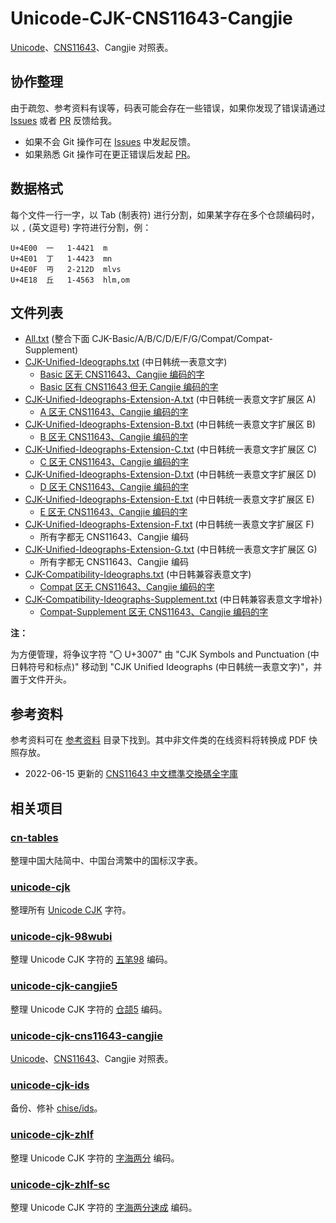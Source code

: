 # Unicode-CJK-CNS11643-Cangjie

[Unicode]、[CNS11643]、Cangjie 对照表。

## 协作整理

由于疏忽、参考资料有误等，码表可能会存在一些错误，如果你发现了错误请通过
[Issues] 或者 [PR] 反馈给我。

+ 如果不会 Git 操作可在 [Issues] 中发起反馈。
+ 如果熟悉 Git 操作可在更正错误后发起 [PR]。

[Issues]: https://github.com/kitty-panics/unicode-cjk-cns11643-cangjie/issues
[PR]: https://github.com/kitty-panics/unicode-cjk-cns11643-cangjie/pulls

## 数据格式

每个文件一行一字，以 Tab (制表符) 进行分割，如果某字存在多个仓颉编码时，以
`,` (英文逗号) 字符进行分割，例：

```Text
U+4E00	一	1-4421	m
U+4E01	丁	1-4423	mn
U+4E0F	丏	2-212D	mlvs
U+4E18	丘	1-4563	hlm,om
```

## 文件列表

+ [All.txt] (整合下面 CJK-Basic/A/B/C/D/E/F/G/Compat/Compat-Supplement)
+ [CJK-Unified-Ideographs.txt] (中日韩统一表意文字)
    + [Basic 区无 CNS11643、Cangjie 编码的字]
    + [Basic 区有 CNS11643 但无 Cangjie 编码的字]
+ [CJK-Unified-Ideographs-Extension-A.txt] (中日韩统一表意文字扩展区 A)
    + [A 区无 CNS11643、Cangjie 编码的字]
+ [CJK-Unified-Ideographs-Extension-B.txt] (中日韩统一表意文字扩展区 B)
    + [B 区无 CNS11643、Cangjie 编码的字]
+ [CJK-Unified-Ideographs-Extension-C.txt] (中日韩统一表意文字扩展区 C)
    + [C 区无 CNS11643、Cangjie 编码的字]
+ [CJK-Unified-Ideographs-Extension-D.txt] (中日韩统一表意文字扩展区 D)
    + [D 区无 CNS11643、Cangjie 编码的字]
+ [CJK-Unified-Ideographs-Extension-E.txt] (中日韩统一表意文字扩展区 E)
    + [E 区无 CNS11643、Cangjie 编码的字]
+ [CJK-Unified-Ideographs-Extension-F.txt] (中日韩统一表意文字扩展区 F)
    + 所有字都无 CNS11643、Cangjie 编码
+ [CJK-Unified-Ideographs-Extension-G.txt] (中日韩统一表意文字扩展区 G)
    + 所有字都无 CNS11643、Cangjie 编码
+ [CJK-Compatibility-Ideographs.txt] (中日韩兼容表意文字)
    + [Compat 区无 CNS11643、Cangjie 编码的字]
+ [CJK-Compatibility-Ideographs-Supplement.txt] (中日韩兼容表意文字增补)
    + [Compat-Supplement 区无 CNS11643、Cangjie 编码的字]

**注：**

为方便管理，将争议字符 "〇 U+3007" 由 "CJK Symbols and Punctuation (中日韩符号和标点)"
移动到 "CJK Unified Ideographs (中日韩统一表意文字)"，并置于文件开头。

[All.txt]: All.txt
[CJK-Unified-Ideographs.txt]: CJK-Unified-Ideographs.txt
[CJK-Unified-Ideographs-Extension-A.txt]: CJK-Unified-Ideographs-Extension-A.txt
[CJK-Unified-Ideographs-Extension-B.txt]: CJK-Unified-Ideographs-Extension-B.txt
[CJK-Unified-Ideographs-Extension-C.txt]: CJK-Unified-Ideographs-Extension-C.txt
[CJK-Unified-Ideographs-Extension-D.txt]: CJK-Unified-Ideographs-Extension-D.txt
[CJK-Unified-Ideographs-Extension-E.txt]: CJK-Unified-Ideographs-Extension-E.txt
[CJK-Unified-Ideographs-Extension-F.txt]: CJK-Unified-Ideographs-Extension-F.txt
[CJK-Unified-Ideographs-Extension-G.txt]: CJK-Unified-Ideographs-Extension-G.txt
[CJK-Compatibility-Ideographs.txt]: CJK-Compatibility-Ideographs.txt
[CJK-Compatibility-Ideographs-Supplement.txt]: CJK-Compatibility-Ideographs-Supplement.txt

[Basic 区无 CNS11643、Cangjie 编码的字]: 无CNS.CJK-Unified-Ideographs.txt
[A 区无 CNS11643、Cangjie 编码的字]: 无CNS.CJK-Unified-Ideographs-Extension-A.txt
[B 区无 CNS11643、Cangjie 编码的字]: 无CNS.CJK-Unified-Ideographs-Extension-B.txt
[C 区无 CNS11643、Cangjie 编码的字]: 无CNS.CJK-Unified-Ideographs-Extension-C.txt
[D 区无 CNS11643、Cangjie 编码的字]: 无CNS.CJK-Unified-Ideographs-Extension-D.txt
[E 区无 CNS11643、Cangjie 编码的字]: 无CNS.CJK-Unified-Ideographs-Extension-E.txt
[Compat 区无 CNS11643、Cangjie 编码的字]: 无CNS.CJK-Compatibility-Ideographs.txt
[Compat-Supplement 区无 CNS11643、Cangjie 编码的字]: 无CNS.CJK-Compatibility-Ideographs-Supplement.txt

[Basic 区有 CNS11643 但无 Cangjie 编码的字]: 无CJ.CJK-Unified-Ideographs.txt

## 参考资料

参考资料可在 [参考资料] 目录下找到。其中非文件类的在线资料将转换成 PDF 快照存放。

+ 2022-06-15 更新的 [CNS11643 中文標準交換碼全字庫]

[参考资料]: 参考资料
[CNS11643 中文標準交換碼全字庫]: https://data.gov.tw/dataset/5961

## 相关项目

### [cn-tables]

整理中国大陆简中、中国台湾繁中的国标汉字表。

[cn-tables]: https://github.com/kitty-panics/cn-tables

### [unicode-cjk]

整理所有 [Unicode CJK] 字符。

[unicode-cjk]: https://github.com/kitty-panics/unicode-cjk
[Unicode CJK]: https://www.unicode.org/Public/UCD/latest/ucd/Blocks.txt

### [unicode-cjk-98wubi]

整理 Unicode CJK 字符的 [五笔98] 编码。

[unicode-cjk-98wubi]: https://github.com/kitty-panics/unicode-cjk-98wubi
[五笔98]: http://98wb.ysepan.com

### [unicode-cjk-cangjie5]

整理 Unicode CJK 字符的 [仓颉5] 编码。

[unicode-cjk-cangjie5]: https://github.com/kitty-panics/unicode-cjk-cangjie5
[仓颉5]: https://github.com/Jackchows/Cangjie5

### [unicode-cjk-cns11643-cangjie]

[Unicode]、[CNS11643]、Cangjie 对照表。

[unicode-cjk-cns11643-cangjie]: https://github.com/kitty-panics/unicode-cjk-cns11643-cangjie
[Unicode]: https://www.unicode.org/Public/UCD/latest
[CNS11643]: https://data.gov.tw/dataset/5961

### [unicode-cjk-ids]

备份、修补 [chise/ids]。

[unicode-cjk-ids]: https://github.com/kitty-panics/unicode-cjk-ids
[chise/ids]: https://gitlab.chise.org/CHISE/ids.git

### [unicode-cjk-zhlf]

整理 Unicode CJK 字符的 [字海两分] 编码。

[unicode-cjk-zhlf]: https://github.com/kitty-panics/unicode-cjk-zhlf
[字海两分]: http://cheonhyeong.com/Simplified/download.html

### [unicode-cjk-zhlf-sc]

整理 Unicode CJK 字符的 [字海两分速成] 编码。

[unicode-cjk-zhlf-sc]: https://github.com/kitty-panics/unicode-cjk-zhlf-sc
[字海两分速成]: http://cheonhyeong.com/Simplified/download.html
